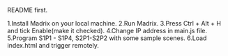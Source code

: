 README first.

1.Install Madrix on your local machine.
2.Run Madrix.
3.Press Ctrl + Alt + H and tick Enable(make it checked).
4.Change IP address in main.js file.
5.Program S1P1 - S1P4, S2P1-S2P2 with some sample scenes.
6.Load index.html and trigger remotely.
